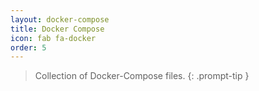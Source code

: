 ```yaml
---
layout: docker-compose
title: Docker Compose
icon: fab fa-docker
order: 5
---
```


> Collection of Docker-Compose files.
{: .prompt-tip }